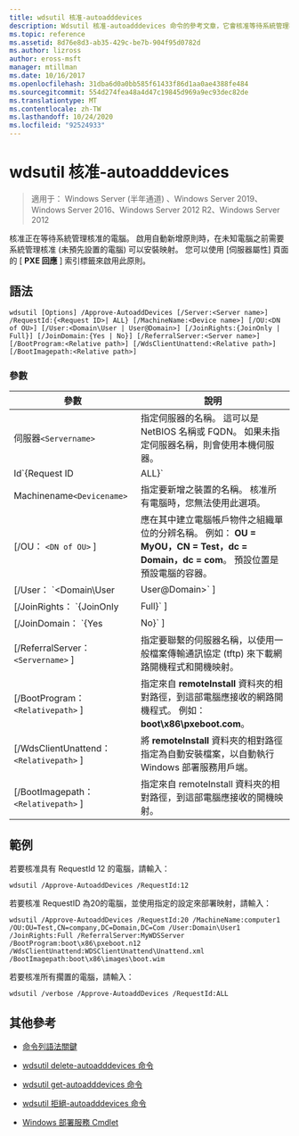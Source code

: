 ```yaml
---
title: wdsutil 核准-autoadddevices
description: Wdsutil 核准-autoadddevices 命令的參考文章，它會核准等待系統管理核准的電腦。
ms.topic: reference
ms.assetid: 8d76e8d3-ab35-429c-be7b-904f95d0782d
ms.author: lizross
author: eross-msft
manager: mtillman
ms.date: 10/16/2017
ms.openlocfilehash: 31dba6d0a0bb585f61433f86d1aa0ae4388fe484
ms.sourcegitcommit: 554d274fea48a4d47c19845d969a9ec93dec82de
ms.translationtype: MT
ms.contentlocale: zh-TW
ms.lasthandoff: 10/24/2020
ms.locfileid: "92524933"
---
```

# <a name="wdsutil-approve-autoadddevices"></a>wdsutil 核准-autoadddevices

> 適用于： Windows Server (半年通道) 、Windows Server 2019、Windows Server 2016、Windows Server 2012 R2、Windows Server 2012

核准正在等待系統管理核准的電腦。 啟用自動新增原則時，在未知電腦之前需要系統管理核准 (未預先設置的電腦) 可以安裝映射。 您可以使用 [伺服器屬性] 頁面的 [ **PXE 回應** ] 索引標籤來啟用此原則。

## <a name="syntax"></a>語法

```
wdsutil [Options] /Approve-AutoaddDevices [/Server:<Server name>] /RequestId:{<Request ID>| ALL} [/MachineName:<Device name>] [/OU:<DN of OU>] [/User:<Domain\User | User@Domain>] [/JoinRights:{JoinOnly | Full}] [/JoinDomain:{Yes | No}] [/ReferralServer:<Server name>] [/BootProgram:<Relative path>] [/WdsClientUnattend:<Relative path>] [/BootImagepath:<Relative path>]
```

### <a name="parameters"></a>參數

| 參數 | 說明 |
|--|--|
| 伺服器`<Servername>` | 指定伺服器的名稱。 這可以是 NetBIOS 名稱或 FQDN。 如果未指定伺服器名稱，則會使用本機伺服器。 |
| Id`{Request ID|ALL}` | 指定指派給擱置電腦的要求識別碼。 指定 **all** 以核准所有擱置的電腦。 |
| Machinename`<Devicename>` | 指定要新增之裝置的名稱。 核准所有電腦時，您無法使用此選項。 |
| [/OU： `<DN of OU>` ] | 應在其中建立電腦帳戶物件之組織單位的分辨名稱。 例如： **OU = MyOU，CN = Test，dc = Domain，dc = com**。 預設位置是預設電腦的容器。 |
| [/User： `<Domain\User|User@Domain>` ] | 設定電腦帳戶物件的許可權，將電腦加入網域的必要許可權授與指定的使用者。 |
| [/JoinRights： `{JoinOnly|Full}` ] | 指定要指派給使用者的許可權類型。<ul><li>**JoinOnly** -要求系統管理員先重設電腦帳戶，使用者才能將電腦加入網域。</li><li>**Full** -提供使用者的完整存取權，包括將電腦加入網域的許可權。 |
| [/JoinDomain： `{Yes|No}` ] | 指定是否應在作業系統安裝期間，將電腦加入網域作為此電腦帳戶。 預設值為 **[是]**。 |
| [/ReferralServer： `<Servername>` ] | 指定要聯繫的伺服器名稱，以使用一般檔案傳輸通訊協定 (tftp) 來下載網路開機程式和開機映射。 |
| [/BootProgram： `<Relativepath>` ] | 指定來自 **remoteInstall** 資料夾的相對路徑，到這部電腦應接收的網路開機程式。 例如： **boot\x86\pxeboot.com**。 |
| [/WdsClientUnattend： `<Relativepath>` ] | 將 **remoteInstall** 資料夾的相對路徑指定為自動安裝檔案，以自動執行 Windows 部署服務用戶端。 |
| [/BootImagepath： `<Relativepath>` ] | 指定來自 remoteInstall 資料夾的相對路徑，到這部電腦應接收的開機映射。 |

## <a name="examples"></a>範例

若要核准具有 RequestId 12 的電腦，請輸入：

```
wdsutil /Approve-AutoaddDevices /RequestId:12
```

若要核准 RequestID 為20的電腦，並使用指定的設定來部署映射，請輸入：

```
wdsutil /Approve-AutoaddDevices /RequestId:20 /MachineName:computer1 /OU:OU=Test,CN=company,DC=Domain,DC=Com /User:Domain\User1
/JoinRights:Full /ReferralServer:MyWDSServer /BootProgram:boot\x86\pxeboot.n12 /WdsClientUnattend:WDSClientUnattend\Unattend.xml /BootImagepath:boot\x86\images\boot.wim
```

若要核准所有擱置的電腦，請輸入：

```
wdsutil /verbose /Approve-AutoaddDevices /RequestId:ALL
```

## <a name="additional-references"></a>其他參考

- [命令列語法關鍵](command-line-syntax-key.md)

- [wdsutil delete-autoadddevices 命令](wdsutil-delete-autoadddevices.md)

- [wdsutil get-autoadddevices 命令](wdsutil-get-autoadddevices.md)

- [wdsutil 拒絕-autoadddevices 命令](wdsutil-reject-autoadddevices.md)

- [Windows 部署服務 Cmdlet](/powershell/module/wds)
